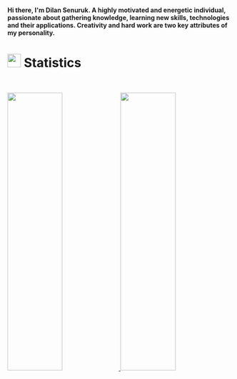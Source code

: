 #### Hi there, I'm Dilan Senuruk. A highly motivated and energetic individual, passionate about gathering knowledge, learning new skills, technologies and their applications. Creativity and hard work are two key attributes of my personality.

# <img src="https://media4.giphy.com/media/MIGbtLZoVjbl0bYbAd/giphy.gif?cid=ecf05e472t2h0i8d7dcjaoau9iqtchhr899hxmpxzzgc7lyw&rid=giphy.gif" width="30"> Statistics

<br/>
<p align="left">
  <a href="https://www.torrinleonard.com/">
    <img width="49.5%" height="40%" src="https://github-readme-stats.vercel.app/api?username=dilansenuruk&show_icons=true&include_all_commits=true&theme=radical&hide_border=true">
    <img width="49.5%" height="40%" src="https://github-readme-stats.vercel.app/api/top-langs/?username=torrinworx&theme=radical&bg_color=282828&hide_border=true&include_all_commits=true&count_private=true&layout=compact"> 
  </a>
</p>
<br>
